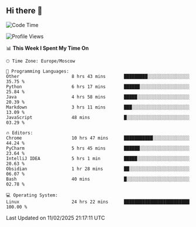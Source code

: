 ## Hi there 👋
<!--START_SECTION:waka-->
![Code Time](http://img.shields.io/badge/Code%20Time-4%2C740%20hrs%2021%20mins-blue)

![Profile Views](http://img.shields.io/badge/Profile%20Views-2-blue)

📊 **This Week I Spent My Time On** 

```text
🕑︎ Time Zone: Europe/Moscow

💬 Programming Languages: 
Other                    8 hrs 43 mins       █████████░░░░░░░░░░░░░░░░   35.75 % 
Python                   6 hrs 17 mins       ██████░░░░░░░░░░░░░░░░░░░   25.84 % 
Java                     4 hrs 58 mins       █████░░░░░░░░░░░░░░░░░░░░   20.39 % 
Markdown                 3 hrs 11 mins       ███░░░░░░░░░░░░░░░░░░░░░░   13.09 % 
JavaScript               48 mins             █░░░░░░░░░░░░░░░░░░░░░░░░   03.29 % 

🔥 Editors: 
Chrome                   10 hrs 47 mins      ███████████░░░░░░░░░░░░░░   44.24 % 
PyCharm                  5 hrs 45 mins       ██████░░░░░░░░░░░░░░░░░░░   23.64 % 
IntelliJ IDEA            5 hrs 1 min         █████░░░░░░░░░░░░░░░░░░░░   20.63 % 
Obsidian                 1 hr 28 mins        ██░░░░░░░░░░░░░░░░░░░░░░░   06.07 % 
Bash                     40 mins             █░░░░░░░░░░░░░░░░░░░░░░░░   02.78 % 

💻 Operating System: 
Linux                    24 hrs 22 mins      █████████████████████████   100.00 % 
```


 Last Updated on 11/02/2025 21:17:11 UTC
<!--END_SECTION:waka-->
<!--
**w3ll1ngt/w3ll1ngt** is a ✨ _special_ ✨ repository because its `README.md` (this file) appears on your GitHub profile.

Here are some ideas to get you started:

- 🔭 I’m currently working on ...
- 🌱 I’m currently learning ...
- 👯 I’m looking to collaborate on ...
- 🤔 I’m looking for help with ...
- 💬 Ask me about ...
- 📫 How to reach me: ...
- 😄 Pronouns: ...
- ⚡ Fun fact: ...
-->
